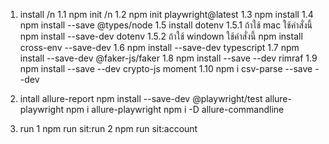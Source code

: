 
1. install /n
1.1 npm init /n
1.2 npm init playwright@latest
1.3 npm install
1.4 npm install --save @types/node
1.5 install dotenv
1.5.1 ถ้าใช้ mac ใช้คำสั่งนี้    npm install --save-dev dotenv
1.5.2 ถ้าใช้ windown ใช้คำสั่งนี้  npm install cross-env --save-dev
1.6 npm install --save-dev typescript
1.7 npm install --save-dev @faker-js/faker
1.8 npm install --save --dev rimraf
1.9 npm install --save --dev crypto-js moment
1.10 npm i csv-parse --save --dev

2. intall allure-report
npm install --save-dev @playwright/test allure-playwright
npm i allure-playwright
npm i -D allure-commandline

3. run
1 npm run sit:run
2 npm run sit:account


